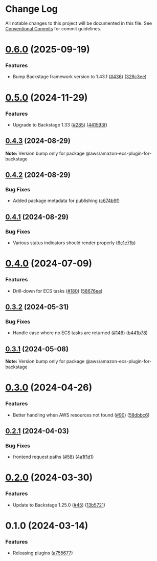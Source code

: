 # Change Log

All notable changes to this project will be documented in this file.
See [Conventional Commits](https://conventionalcommits.org) for commit guidelines.

# [0.6.0](https://github.com/awslabs/backstage-plugins-for-aws/compare/@aws/amazon-ecs-plugin-for-backstage@0.5.0...@aws/amazon-ecs-plugin-for-backstage@0.6.0) (2025-09-19)


### Features

* Bump Backstage framework version to 1.43.1 ([#436](https://github.com/awslabs/backstage-plugins-for-aws/issues/436)) ([328c3ee](https://github.com/awslabs/backstage-plugins-for-aws/commit/328c3ee74d67b78432d51ba29e6aef16e94bec25))





# [0.5.0](https://github.com/awslabs/backstage-plugins-for-aws/compare/@aws/amazon-ecs-plugin-for-backstage@0.4.3...@aws/amazon-ecs-plugin-for-backstage@0.5.0) (2024-11-29)


### Features

* Upgrade to Backstage 1.33 ([#285](https://github.com/awslabs/backstage-plugins-for-aws/issues/285)) ([441593f](https://github.com/awslabs/backstage-plugins-for-aws/commit/441593f59486af9e2330b935b1e92dc80a509555))





## [0.4.3](https://github.com/awslabs/backstage-plugins-for-aws/compare/@aws/amazon-ecs-plugin-for-backstage@0.4.2...@aws/amazon-ecs-plugin-for-backstage@0.4.3) (2024-08-29)

**Note:** Version bump only for package @aws/amazon-ecs-plugin-for-backstage





## [0.4.2](https://github.com/awslabs/backstage-plugins-for-aws/compare/@aws/amazon-ecs-plugin-for-backstage@0.4.1...@aws/amazon-ecs-plugin-for-backstage@0.4.2) (2024-08-29)


### Bug Fixes

* Added package metadata for publishing ([c674b9f](https://github.com/awslabs/backstage-plugins-for-aws/commit/c674b9fee77bd91567615f8adc4c1688da93ee3f))





## [0.4.1](https://github.com/awslabs/backstage-plugins-for-aws/compare/@aws/amazon-ecs-plugin-for-backstage@0.4.0...@aws/amazon-ecs-plugin-for-backstage@0.4.1) (2024-08-29)


### Bug Fixes

* Various status indicators should render properly ([6c1e7fb](https://github.com/awslabs/backstage-plugins-for-aws/commit/6c1e7fb3e78d92cd8d3c5390eed5438e353a8b23))





# [0.4.0](https://github.com/awslabs/backstage-plugins-for-aws/compare/@aws/amazon-ecs-plugin-for-backstage@0.3.2...@aws/amazon-ecs-plugin-for-backstage@0.4.0) (2024-07-09)


### Features

* Drill-down for ECS tasks ([#180](https://github.com/awslabs/backstage-plugins-for-aws/issues/180)) ([58676ee](https://github.com/awslabs/backstage-plugins-for-aws/commit/58676ee13b64297972b3fd2facd9dcfb64fa5c13))





## [0.3.2](https://github.com/awslabs/backstage-plugins-for-aws/compare/@aws/amazon-ecs-plugin-for-backstage@0.3.1...@aws/amazon-ecs-plugin-for-backstage@0.3.2) (2024-05-31)


### Bug Fixes

* Handle case where no ECS tasks are returned ([#146](https://github.com/awslabs/backstage-plugins-for-aws/issues/146)) ([b441b78](https://github.com/awslabs/backstage-plugins-for-aws/commit/b441b782822a95dc8bbb937ac943f09f0ceb3b6a))





## [0.3.1](https://github.com/awslabs/backstage-plugins-for-aws/compare/@aws/amazon-ecs-plugin-for-backstage@0.3.0...@aws/amazon-ecs-plugin-for-backstage@0.3.1) (2024-05-08)

**Note:** Version bump only for package @aws/amazon-ecs-plugin-for-backstage





# [0.3.0](https://github.com/awslabs/backstage-plugins-for-aws/compare/@aws/amazon-ecs-plugin-for-backstage@0.2.1...@aws/amazon-ecs-plugin-for-backstage@0.3.0) (2024-04-26)


### Features

* Better handling when AWS resources not found ([#90](https://github.com/awslabs/backstage-plugins-for-aws/issues/90)) ([58dbbc6](https://github.com/awslabs/backstage-plugins-for-aws/commit/58dbbc65add71bad25b4f6ad91b15b2bb49a15dd))





## [0.2.1](https://github.com/awslabs/backstage-plugins-for-aws/compare/@aws/amazon-ecs-plugin-for-backstage@0.2.0...@aws/amazon-ecs-plugin-for-backstage@0.2.1) (2024-04-03)


### Bug Fixes

* frontend request paths ([#58](https://github.com/awslabs/backstage-plugins-for-aws/issues/58)) ([4a1f1d1](https://github.com/awslabs/backstage-plugins-for-aws/commit/4a1f1d1d7bc3cba4e4f28730cd4e1b1da41a205c))





# [0.2.0](https://github.com/awslabs/backstage-plugins-for-aws/compare/@aws/amazon-ecs-plugin-for-backstage@0.1.0...@aws/amazon-ecs-plugin-for-backstage@0.2.0) (2024-03-30)


### Features

* Update to Backstage 1.25.0 ([#45](https://github.com/awslabs/backstage-plugins-for-aws/issues/45)) ([13b5721](https://github.com/awslabs/backstage-plugins-for-aws/commit/13b5721f176a898f7de7f483852732ee8014a1cc))





# 0.1.0 (2024-03-14)

### Features

- Releasing plugins ([a755677](https://github.com/awslabs/backstage-plugins-for-aws/commit/a75567771e3cbafe2ef2814ad33b1cc54e9564e0))
